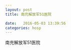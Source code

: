 ```yaml
--- 
layout: post 
title: 南充解放军51医院

date:   2016-05-03 13:39:56 
categories: hosp 
--- 
```

   
南充解放军51医院
